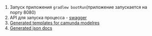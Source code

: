 1. Запуск приложения `gradlew bootRun`(приложение запускается на порту 8080)
2. API для запуска процесса - [swagger](http://localhost:8080/swagger-ui/index.html?configUrl=/v3/api-docs/swagger-config#/application/start)
3. [Generated templates for camunda modelres](http://localhost:8080/actuator/camunda-delegator-templates)
4. [Generated json docs](http://localhost:8080/actuator/camunda-delegator-docs)